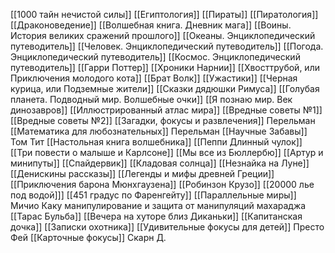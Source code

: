 [[1000 тайн нечистой силы]] 
[[Египтология]]
[[Пираты]]
[[Пиратология]]
[[Драконоведение]]
[[Волшебная книга. Дневник мага]]
[[Воины. История великих сражений прошлого]]
[[Океаны. Энциклопедический путеводитель]]
[[Человек. Энциклопедический путеводитель]]
[[Погода. Энциклопедический путеводитель]]
[[Космос. Энциклопедический путеводитель]]
[[Гарри Поттер]]
[[Хроники Нарнии]]
[[Хвосттрубой, или Приключения молодого кота]]
[[Брат Волк]]
[[Ужастики]]
[[Черная курица, или Подземные жители]]
[[Сказки дядюшки Римуса]]
[[Голубая планета. Подводный мир. Волшебные очки]]
[[Я познаю мир. Век динозавров]]
[[Иллюстрированный атлас мира]]
[[Вредные советы №1]]
[[Вредные советы №2]]
[[Загадки, фокусы и развлечения]] Перельман
[[Математика для любознательных]] Перельман
[[Научные Забавы]] Том Тит
[[Настольная книга волшебника]]
[[Пеппи Длинный чулок]]
[[Три повести о малыше и Карлсоне]]
[[Мы все из Бюллербю]]
[[Артур и минипуты]]
[[Спайдервик]]
[[Кладовая солнца]]
[[Незнайка на Луне]]
[[Денискины рассказы]]
[[Легенды и мифы древней Греции]]
[[Приключения барона Мюнхгаузена]]
[[Робинзон Крузо]]
[[20000 лье под водой]]]
[[451 градус по Фаренгейту]]
[[Параллельные миры]] Мичио Каку
манипулирование и защита от манипуляций
махараджа
[[Тарас Бульба]]
[[Вечера на хуторе близ Диканьки]]
[[Капитанская дочка]]
[[Записки охотника]]
[[Удивительные фокусы для детей]] Престо Фей
[[Карточные фокусы]] Скарн Д.